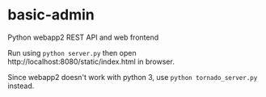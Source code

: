 # basic-admin
Python webapp2 REST API and web frontend

Run using ```python server.py``` then open http://localhost:8080/static/index.html in browser.

Since webapp2 doesn't work with python 3, use ```python tornado_server.py``` instead.
